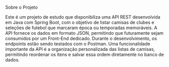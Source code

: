Sobre o Projeto

Este é um projeto de estudo que disponibiliza uma API REST desenvolvida em Java com Spring Boot, com o objetivo de listar camisas de clubes e seleções de futebol que marcaram época ou temporadas memoráveis.
A API fornece os dados em formato JSON, permitindo que futuramente sejam consumidos por um Front-End dedicado. Durante o desenvolvimento, os endpoints estão sendo testados com o Postman.
Uma funcionalidade importante da API é a organização personalizada das listas de camisas, permitindo reordenar os itens e salvar essa ordem diretamente no banco de dados.
